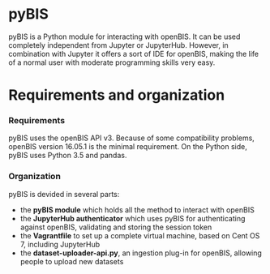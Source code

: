 # pyBIS

pyBIS is a Python module for interacting with openBIS. It can be used completely independent from Jupyter or JupyterHub. However, in combination with Jupyter it offers a sort of IDE for openBIS, making the life of a normal user with moderate programming skills very easy.

# Requirements and organization

### Requirements
pyBIS uses the openBIS API v3. Because of some compatibility problems, openBIS version 16.05.1 is the minimal requirement. On the Python side, pyBIS uses Python 3.5 and pandas.

### Organization
pyBIS is devided in several parts:

- the **pyBIS module** which holds all the method to interact with openBIS
- the **JupyterHub authenticator** which uses pyBIS for authenticating against openBIS, validating and storing the session token
- the **Vagrantfile** to set up a complete virtual machine, based on Cent OS 7, including JupyterHub
- the **dataset-uploader-api.py**, an ingestion plug-in for openBIS, allowing people to upload new datasets
